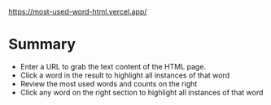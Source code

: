 https://most-used-word-html.vercel.app/

# Summary

- Enter a URL to grab the text content of the HTML page.
- Click a word in the result to highlight all instances of that word
- Review the most used words and counts on the right
- Click any word on the right section to highlight all instances of that word
